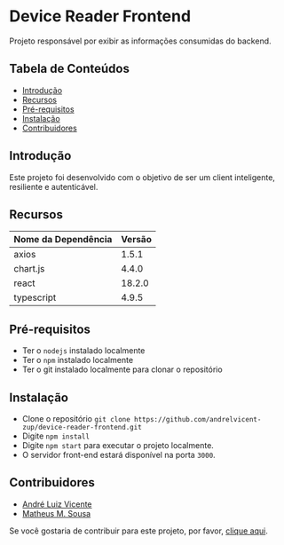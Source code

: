# Device Reader Frontend

Projeto responsável por exibir as informações consumidas do backend.

## Tabela de Conteúdos

- [Introdução](#introdução)
- [Recursos](#recursos)
- [Pré-requisitos](#pré-requisitos)
- [Instalação](#instalação)
- [Contribuidores](#contribuidores)

## Introdução

Este projeto foi desenvolvido com o objetivo de ser um client inteligente, resiliente e autenticável.

## Recursos

| Nome da Dependência | Versão  |
| ------------------- | ------- | 
| axios       | 1.5.1   |
| chart.js       | 4.4.0   | 
| react       | 18.2.0   | 
| typescript       | 4.9.5   |

## Pré-requisitos

* Ter o `nodejs` instalado localmente
* Ter o `npm` instalado localmente
* Ter o git instalado localmente para clonar o repositório
  
## Instalação

* Clone o repositório `git clone https://github.com/andrelvicent-zup/device-reader-frontend.git`
* Digite `npm install`
* Digite `npm start` para executar o projeto localmente.
* O servidor front-end estará disponível na porta `3000`.

## Contribuidores

- [André Luiz Vicente](https://github.com/andrelvicent-zup)
- [Matheus M. Sousa](https://github.com/Matheus21sousa)

Se você gostaria de contribuir para este projeto, por favor, [clique aqui](https://docs.google.com/forms/d/e/1FAIpQLSfUGo8TagcyfmRdbWNL_YFgYgXnfqWSfaaCn--aW4Fs6lnhxA/viewform).
